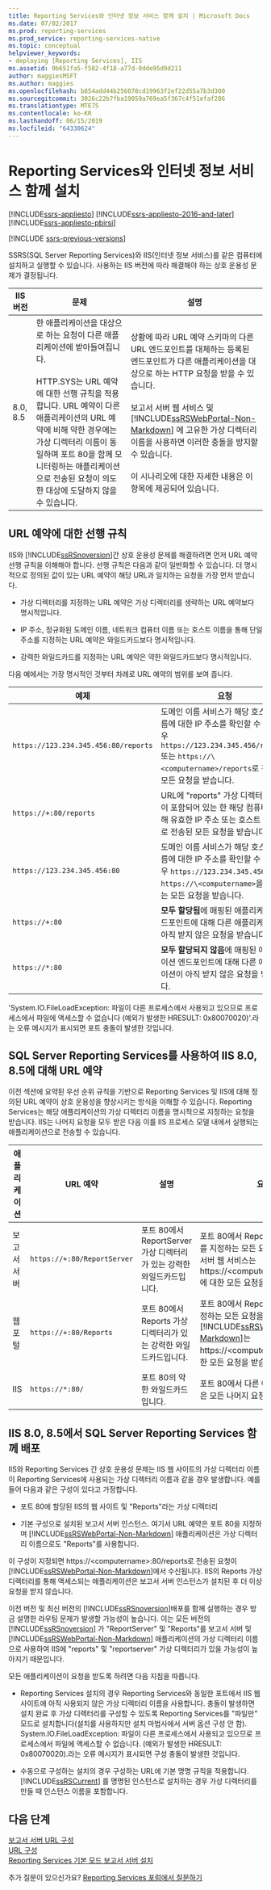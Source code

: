 ```yaml
---
title: Reporting Services와 인터넷 정보 서비스 함께 설치 | Microsoft Docs
ms.date: 07/02/2017
ms.prod: reporting-services
ms.prod_service: reporting-services-native
ms.topic: conceptual
helpviewer_keywords:
- deploying [Reporting Services], IIS
ms.assetid: 9b651fa5-f582-4f18-a77d-0dde95d9d211
author: maggiesMSFT
ms.author: maggies
ms.openlocfilehash: b854add44b256078cd19963f2ef22d55a7b3d300
ms.sourcegitcommit: 3026c22b7fba19059a769ea5f367c4f51efaf286
ms.translationtype: MTE75
ms.contentlocale: ko-KR
ms.lasthandoff: 06/15/2019
ms.locfileid: "64330624"
---
```

# <a name="install-reporting-and-internet-information-services-side-by-side"></a>Reporting Services와 인터넷 정보 서비스 함께 설치

[!INCLUDE[ssrs-appliesto](../../includes/ssrs-appliesto.md)] [!INCLUDE[ssrs-appliesto-2016-and-later](../../includes/ssrs-appliesto-2016-and-later.md)] [!INCLUDE[ssrs-appliesto-pbirsi](../../includes/ssrs-appliesto-pbirs.md)]

[!INCLUDE [ssrs-previous-versions](../../includes/ssrs-previous-versions.md)]

SSRS(SQL Server Reporting Services)와 IIS(인터넷 정보 서비스)를 같은 컴퓨터에 설치하고 실행할 수 있습니다. 사용하는 IIS 버전에 따라 해결해야 하는 상호 운용성 문제가 결정됩니다.  
  
|IIS 버전|문제|설명|  
|-----------------|------------|-----------------|  
|8.0, 8.5|한 애플리케이션을 대상으로 하는 요청이 다른 애플리케이션에 받아들여집니다.<br /><br /> HTTP.SYS는 URL 예약에 대한 선행 규칙을 적용합니다. URL 예약이 다른 애플리케이션의 URL 예약에 비해 약한 경우에는 가상 디렉터리 이름이 동일하며 포트 80을 함께 모니터링하는 애플리케이션으로 전송된 요청이 의도한 대상에 도달하지 않을 수 있습니다.|상황에 따라 URL 예약 스키마의 다른 URL 엔드포인트를 대체하는 등록된 엔드포인트가 다른 애플리케이션을 대상으로 하는 HTTP 요청을 받을 수 있습니다.<br /><br /> 보고서 서버 웹 서비스 및 [!INCLUDE[ssRSWebPortal-Non-Markdown](../../includes/ssrswebportal-non-markdown-md.md)] 에 고유한 가상 디렉터리 이름을 사용하면 이러한 충돌을 방지할 수 있습니다.<br /><br /> 이 시나리오에 대한 자세한 내용은 이 항목에 제공되어 있습니다.|  
  
## <a name="precedence-rules-for-url-reservations"></a>URL 예약에 대한 선행 규칙  
 IIS와 [!INCLUDE[ssRSnoversion](../../includes/ssrsnoversion-md.md)]간 상호 운용성 문제를 해결하려면 먼저 URL 예약 선행 규칙을 이해해야 합니다. 선행 규칙은 다음과 같이 일반화할 수 있습니다. 더 명시적으로 정의된 값이 있는 URL 예약이 해당 URL과 일치하는 요청을 가장 먼저 받습니다.  
  
-   가상 디렉터리를 지정하는 URL 예약은 가상 디렉터리를 생략하는 URL 예약보다 명시적입니다.  
  
-   IP 주소, 정규화된 도메인 이름, 네트워크 컴퓨터 이름 또는 호스트 이름을 통해 단일 주소를 지정하는 URL 예약은 와일드카드보다 명시적입니다.  
  
-   강력한 와일드카드를 지정하는 URL 예약은 약한 와일드카드보다 명시적입니다.  
  
 다음 예에서는 가장 명시적인 것부터 차례로 URL 예약의 범위를 보여 줍니다.  
  
|예제|요청|  
|-------------|-------------|  
|`https://123.234.345.456:80/reports`|도메인 이름 서비스가 해당 호스트 이름에 대한 IP 주소를 확인할 수 있는 경우 `https://123.234.345.456/reports` 또는 `https://\<computername>/reports`로 전송된 모든 요청을 받습니다.|  
|`https://+:80/reports`|URL에 "reports" 가상 디렉터리 이름이 포함되어 있는 한 해당 컴퓨터에 대해 유효한 IP 주소 또는 호스트 이름으로 전송된 모든 요청을 받습니다.|  
|`https://123.234.345.456:80`|도메인 이름 서비스가 해당 호스트 이름에 대한 IP 주소를 확인할 수 있는 경우 `https://123.234.345.456` 또는 `https://\<computername>`을 지정하는 모든 요청을 받습니다.|  
|`https://+:80`|**모두 할당됨**에 매핑된 애플리케이션 엔드포인트에 대해 다른 애플리케이션이 아직 받지 않은 요청을 받습니다.|  
|`https://*:80`|**모두 할당되지 않음**에 매핑된 애플리케이션 엔드포인트에 대해 다른 애플리케이션이 아직 받지 않은 요청을 받습니다.|  
  
 'System.IO.FileLoadException: 파일이 다른 프로세스에서 사용되고 있으므로 프로세스에서 파일에 액세스할 수 없습니다 (예외가 발생한 HRESULT: 0x80070020)'.라는 오류 메시지가 표시되면 포트 충돌이 발생한 것입니다.  
  
## <a name="url-reservations-for-iis-80-85-with-sql-server-reporting-services"></a>SQL Server Reporting Services를 사용하여 IIS 8.0, 8.5에 대해 URL 예약  
 이전 섹션에 요약된 우선 순위 규칙을 기반으로 Reporting Services 및 IIS에 대해 정의된 URL 예약이 상호 운용성을 향상시키는 방식을 이해할 수 있습니다. Reporting Services는 해당 애플리케이션의 가상 디렉터리 이름을 명시적으로 지정하는 요청을 받습니다. IIS는 나머지 요청을 모두 받은 다음 이를 IIS 프로세스 모델 내에서 실행되는 애플리케이션으로 전송할 수 있습니다.  
  
|애플리케이션|URL 예약|설명|요청 수신|  
|-----------------|---------------------|-----------------|---------------------|  
|보고서 서버|`https://+:80/ReportServer`|포트 80에서 ReportServer 가상 디렉터리가 있는 강력한 와일드카드입니다.|포트 80에서 ReportServer 가상 디렉터리를 지정하는 모든 요청을 받습니다. 보고서 서버 웹 서비스는 https://\<computername>/reportserver에 대한 모든 요청을 받습니다.|  
|웹 포털|`https://+:80/Reports`|포트 80에서 Reports 가상 디렉터리가 있는 강력한 와일드카드입니다.|포트 80에서 Reports 가상 디렉터리를 지정하는 모든 요청을 받습니다. [!INCLUDE[ssRSWebPortal-Non-Markdown](../../includes/ssrswebportal-non-markdown-md.md)]는 https://\<computername>/reports에 대한 모든 요청을 받습니다.|  
|IIS|`https://*:80/`|포트 80의 약한 와일드카드입니다.|포트 80에서 다른 애플리케이션이 받지 않은 모든 나머지 요청을 받습니다.|  

## <a name="side-by-side-deployments-of-sql-server-reporting-services-on-iis-80-85"></a>IIS 8.0, 8.5에서 SQL Server Reporting Services 함께 배포

 IIS와 Reporting Services 간 상호 운용성 문제는 IIS 웹 사이트의 가상 디렉터리 이름이 Reporting Services에 사용되는 가상 디렉터리 이름과 같을 경우 발생합니다. 예를 들어 다음과 같은 구성이 있다고 가정합니다.  
  
-   포트 80에 할당된 IIS의 웹 사이트 및 "Reports"라는 가상 디렉터리  
  
-   기본 구성으로 설치된 보고서 서버 인스턴스. 여기서 URL 예약은 포트 80을 지정하며 [!INCLUDE[ssRSWebPortal-Non-Markdown](../../includes/ssrswebportal-non-markdown-md.md)] 애플리케이션은 가상 디렉터리 이름으로도 "Reports"를 사용합니다.  
  
 이 구성이 지정되면 https://\<computername>:80/reports로 전송된 요청이 [!INCLUDE[ssRSWebPortal-Non-Markdown](../../includes/ssrswebportal-non-markdown-md.md)]에서 수신됩니다. IIS의 Reports 가상 디렉터리를 통해 액세스되는 애플리케이션은 보고서 서버 인스턴스가 설치된 후 더 이상 요청을 받지 않습니다.  
  
 이전 버전 및 최신 버전의 [!INCLUDE[ssRSnoversion](../../includes/ssrsnoversion-md.md)]배포를 함께 실행하는 경우 방금 설명한 라우팅 문제가 발생할 가능성이 높습니다. 이는 모든 버전의 [!INCLUDE[ssRSnoversion](../../includes/ssrsnoversion-md.md)] 가 "ReportServer" 및 "Reports"를 보고서 서버 및 [!INCLUDE[ssRSWebPortal-Non-Markdown](../../includes/ssrswebportal-non-markdown-md.md)] 애플리케이션의 가상 디렉터리 이름으로 사용하여 IIS에 "reports" 및 "reportserver" 가상 디렉터리가 있을 가능성이 높아지기 때문입니다.  
  
 모든 애플리케이션이 요청을 받도록 하려면 다음 지침을 따릅니다.  
  
-   Reporting Services 설치의 경우 Reporting Services와 동일한 포트에서 IIS 웹 사이트에 아직 사용되지 않은 가상 디렉터리 이름을 사용합니다. 충돌이 발생하면 설치 완료 후 가상 디렉터리를 구성할 수 있도록 Reporting Services를 "파일만" 모드로 설치합니다(설치를 사용하지만 설치 마법사에서 서버 옵션 구성 안 함). System.IO.FileLoadException: 파일이 다른 프로세스에서 사용되고 있으므로 프로세스에서 파일에 액세스할 수 없습니다. (예외가 발생한 HRESULT: 0x80070020).라는 오류 메시지가 표시되면 구성 충돌이 발생한 것입니다.  
  
-   수동으로 구성하는 설치의 경우 구성하는 URL에 기본 명명 규칙을 적용합니다. [!INCLUDE[ssRSCurrent](../../includes/ssrscurrent-md.md)] 를 명명된 인스턴스로 설치하는 경우 가상 디렉터리를 만들 때 인스턴스 이름을 포함합니다.  

## <a name="next-steps"></a>다음 단계

[보고서 서버 URL 구성](../../reporting-services/install-windows/configure-report-server-urls-ssrs-configuration-manager.md)   
[URL 구성](../../reporting-services/install-windows/configure-a-url-ssrs-configuration-manager.md)   
[Reporting Services 기본 모드 보고서 서버 설치](../../reporting-services/install-windows/install-reporting-services-native-mode-report-server.md)  

추가 질문이 있으신가요? [Reporting Services 포럼에서 질문하기](https://go.microsoft.com/fwlink/?LinkId=620231)
